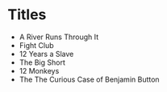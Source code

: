 # Titles

* A River Runs Through It
* Fight Club
* 12 Years a Slave
* The Big Short
* 12 Monkeys
* The The Curious Case of Benjamin Button
